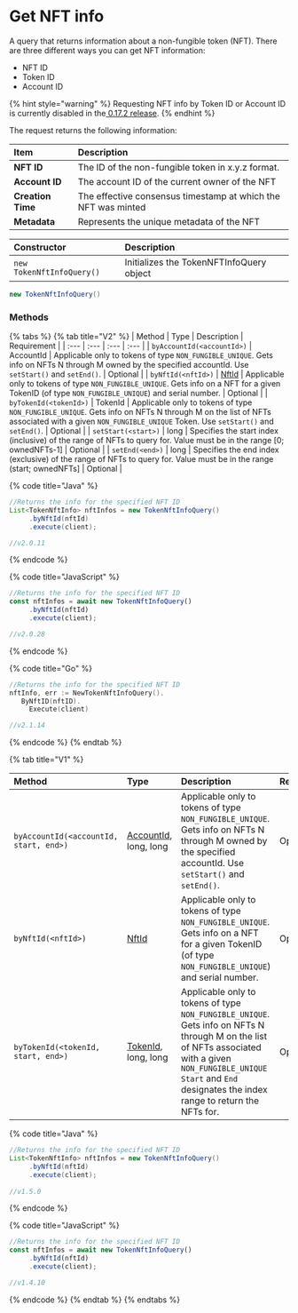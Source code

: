 # Get NFT info

A query that returns information about a non-fungible token \(NFT\). There are three different ways you can get NFT information:

* NFT ID
* Token ID
* Account ID

{% hint style="warning" %}
Requesting NFT info by Token ID or Account ID is currently disabled in the[ 0.17.2 release](https://github.com/hashgraph/hedera-services/releases/tag/v0.17.2).
{% endhint %}

The request returns the following information:

| Item | Description |
| :--- | :--- |
| **NFT ID** | The ID of the non-fungible token in x.y.z format. |
| **Account ID** | The account ID of the current owner of the NFT |
| **Creation Time** | The effective consensus timestamp at which the NFT was minted |
| **Metadata**  | Represents the unique metadata of the NFT |

| Constructor | Description |
| :--- | :--- |
| `new TokenNftInfoQuery()` | Initializes the TokenNFTInfoQuery object |

```java
new TokenNftInfoQuery()
```

### Methods

{% tabs %}
{% tab title="V2" %}
| Method | Type | Description | Requirement |
| :--- | :--- | :--- | :--- |
| `byAccountId(<accountId>)` | AccountId | Applicable only to tokens of type `NON_FUNGIBLE_UNIQUE`. Gets info on NFTs N through M owned by the specified accountId. Use `setStart()` and `setEnd()`. | Optional |
| `byNftId(<nftId>)` | [NftId](nft-id.md) | Applicable only to tokens of type `NON_FUNGIBLE_UNIQUE`. Gets info on a NFT for a given TokenID \(of type `NON_FUNGIBLE_UNIQUE`\) and serial number. | Optional |
| `byTokenId(<tokenId>)` | TokenId | Applicable only to tokens of type `NON_FUNGIBLE_UNIQUE`. Gets info on NFTs N through M on the list of NFTs associated with a given `NON_FUNGIBLE_UNIQUE` Token. Use `setStart()` and `setEnd()`. | Optional |
| `setStart(<start>)` | long | Specifies the start index \(inclusive\) of the range of NFTs to query for. Value must be in the range \[0; ownedNFTs-1\] | Optional  |
| `setEnd(<end>)` | long | Specifies the end index \(exclusive\) of the range of NFTs to query for. Value must be in the range \(start; ownedNFTs\] | Optional |

{% code title="Java" %}
```java
//Returns the info for the specified NFT ID
List<TokenNftInfo> nftInfos = new TokenNftInfoQuery()
     .byNftId(nftId)
     .execute(client);

//v2.0.11
```
{% endcode %}

{% code title="JavaScript" %}
```javascript
//Returns the info for the specified NFT ID
const nftInfos = await new TokenNftInfoQuery()
     .byNftId(nftId)
     .execute(client);

//v2.0.28
```
{% endcode %}

{% code title="Go" %}
```go
//Returns the info for the specified NFT ID
nftInfo, err := NewTokenNftInfoQuery().
   ByNftID(nftID).
	 Execute(client)

//v2.1.14
```
{% endcode %}
{% endtab %}

{% tab title="V1" %}


| Method | Type | Description | Requirement |
| :--- | :--- | :--- | :--- |
| `byAccountId(<accountId, start, end>)` | [AccountId](../specialized-types.md#accountid), long, long | Applicable only to tokens of type `NON_FUNGIBLE_UNIQUE`. Gets info on NFTs N through M owned by the specified accountId. Use `setStart()` and `setEnd()`. | Optional |
| `byNftId(<nftId>)` | [NftId](nft-id.md) | Applicable only to tokens of type `NON_FUNGIBLE_UNIQUE`. Gets info on a NFT for a given TokenID \(of type `NON_FUNGIBLE_UNIQUE`\) and serial number. | Optional |
| `byTokenId(<tokenId, start, end>)` | [TokenId](token-id.md), long, long | Applicable only to tokens of type `NON_FUNGIBLE_UNIQUE`. Gets info on NFTs N through M on the list of NFTs associated with a given `NON_FUNGIBLE_UNIQUE Start` and `End` designates the index range to return the NFTs for. | Optional |

{% code title="Java" %}
```java
//Returns the info for the specified NFT ID
List<TokenNftInfo> nftInfos = new TokenNftInfoQuery()
     .byNftId(nftId)
     .execute(client);
     
//v1.5.0
```
{% endcode %}

{% code title="JavaScript" %}
```javascript
//Returns the info for the specified NFT ID
const nftInfos = await new TokenNftInfoQuery()
     .byNftId(nftId)
     .execute(client);

//v1.4.10
```
{% endcode %}
{% endtab %}
{% endtabs %}




